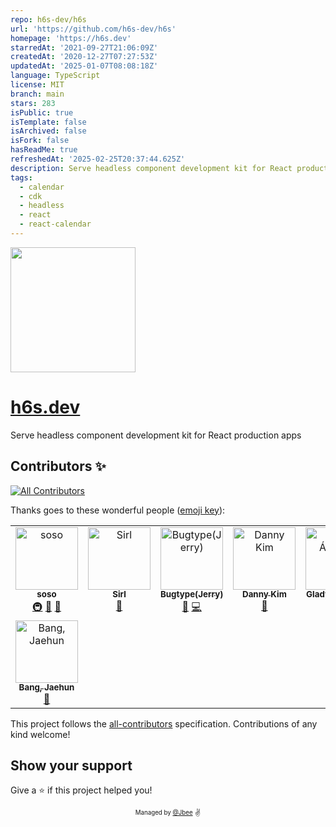 ```yaml
---
repo: h6s-dev/h6s
url: 'https://github.com/h6s-dev/h6s'
homepage: 'https://h6s.dev'
starredAt: '2021-09-27T21:06:09Z'
createdAt: '2020-12-27T07:27:53Z'
updatedAt: '2025-01-07T08:08:18Z'
language: TypeScript
license: MIT
branch: main
stars: 283
isPublic: true
isTemplate: false
isArchived: false
isFork: false
hasReadMe: true
refreshedAt: '2025-02-25T20:37:44.625Z'
description: Serve headless component development kit for React production apps
tags:
  - calendar
  - cdk
  - headless
  - react
  - react-calendar
---
```


<img width="200" src="./assets/logo.png" alt="" />

# [h6s.dev](https://h6s.dev/)

Serve headless component development kit for React production apps

## Contributors ✨

<!-- ALL-CONTRIBUTORS-BADGE:START - Do not remove or modify this section -->
[![All Contributors](https://img.shields.io/badge/all_contributors-8-orange.svg?style=flat-square)](#contributors-)
<!-- ALL-CONTRIBUTORS-BADGE:END -->

Thanks goes to these wonderful people ([emoji key](https://allcontributors.org/docs/en/emoji-key)):

<!-- ALL-CONTRIBUTORS-LIST:START - Do not remove or modify this section -->
<!-- prettier-ignore-start -->
<!-- markdownlint-disable -->
<table>
  <tbody>
    <tr>
      <td align="center" valign="top" width="14.28%"><a href="https://so-so.dev"><img src="https://avatars0.githubusercontent.com/u/18658235?v=4?s=100" width="100px;" alt="soso"/><br /><sub><b>soso</b></sub></a><br /><a href="#infra-SoYoung210" title="Infrastructure (Hosting, Build-Tools, etc)">🚇</a> <a href="#maintenance-SoYoung210" title="Maintenance">🚧</a> <a href="https://github.com/h6s-dev/h6s/issues?q=author%3ASoYoung210" title="Bug reports">🐛</a></td>
      <td align="center" valign="top" width="14.28%"><a href="https://github.com/JunHyeokHa"><img src="https://avatars.githubusercontent.com/u/59739164?v=4?s=100" width="100px;" alt="Sirl"/><br /><sub><b>Sirl</b></sub></a><br /><a href="https://github.com/h6s-dev/h6s/issues?q=author%3AJunHyeokHa" title="Bug reports">🐛</a></td>
      <td align="center" valign="top" width="14.28%"><a href="https://github.com/bugtype"><img src="https://avatars.githubusercontent.com/u/24269591?v=4?s=100" width="100px;" alt="Bugtype(Jerry)"/><br /><sub><b>Bugtype(Jerry)</b></sub></a><br /><a href="#maintenance-bugtype" title="Maintenance">🚧</a> <a href="https://github.com/h6s-dev/h6s/commits?author=bugtype" title="Code">💻</a></td>
      <td align="center" valign="top" width="14.28%"><a href="https://velog.io/@bigsaigon333"><img src="https://avatars.githubusercontent.com/u/31029000?v=4?s=100" width="100px;" alt="Danny Kim"/><br /><sub><b>Danny Kim</b></sub></a><br /><a href="#maintenance-bigsaigon333" title="Maintenance">🚧</a></td>
      <td align="center" valign="top" width="14.28%"><a href="http://gladys.codes"><img src="https://avatars.githubusercontent.com/u/40550185?v=4?s=100" width="100px;" alt="Gladys Álvarez"/><br /><sub><b>Gladys Álvarez</b></sub></a><br /><a href="https://github.com/h6s-dev/h6s/commits?author=gladyscodes" title="Documentation">📖</a></td>
      <td align="center" valign="top" width="14.28%"><a href="https://techoi.github.io"><img src="https://avatars.githubusercontent.com/u/47510626?v=4?s=100" width="100px;" alt="Jeemin Choi"/><br /><sub><b>Jeemin Choi</b></sub></a><br /><a href="https://github.com/h6s-dev/h6s/issues?q=author%3Atechoi" title="Bug reports">🐛</a></td>
      <td align="center" valign="top" width="14.28%"><a href="http://bit.ly/jonghyeon"><img src="https://avatars.githubusercontent.com/u/61593290?v=4?s=100" width="100px;" alt="Jonghyeon"/><br /><sub><b>Jonghyeon</b></sub></a><br /><a href="https://github.com/h6s-dev/h6s/commits?author=manudeli" title="Documentation">📖</a></td>
    </tr>
    <tr>
      <td align="center" valign="top" width="14.28%"><a href="https://www.jaehun.dev"><img src="https://avatars.githubusercontent.com/u/50726813?v=4?s=100" width="100px;" alt="Bang, Jaehun"/><br /><sub><b>Bang, Jaehun</b></sub></a><br /><a href="#maintenance-jaehunn" title="Maintenance">🚧</a></td>
    </tr>
  </tbody>
</table>

<!-- markdownlint-restore -->
<!-- prettier-ignore-end -->

<!-- ALL-CONTRIBUTORS-LIST:END -->

This project follows the [all-contributors](https://github.com/all-contributors/all-contributors) specification. Contributions of any kind welcome!

## Show your support

Give a ⭐️ if this project helped you!

<div align="center">
  <sub>
    <sup>Managed by <a href="https://github.com/JaeYeopHan">@Jbee</a></sup>
  </sub>
  <small>✌</small>
</div>
